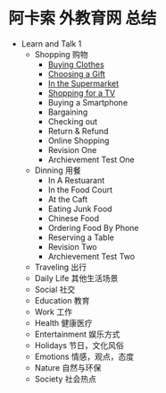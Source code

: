 # 阿卡索 外教育网 总结
* Learn and Talk 1
  * Shopping 购物
    * [Buying Clothes](content/01_shopping/01_buying-clothes.md)
    * [Choosing a Gift](content/01_shopping/02_choosing-a-gift.md)
    * [In the Supermarket](content/01_shopping/03_in-the-supermarket.md)
    * [Shopping for a TV](content/01_shopping/04_shopping-for-a-tv.md)
    * Buying a Smartphone
    * Bargaining
    * Checking out
    * Return & Refund
    * Online Shopping
    * Revision One
    * Archievement Test One
  * Dinning 用餐
    * In A Restuarant
    * In the Food Court
    * At the Caft
    * Eating Junk Food
    * Chinese Food
    * Ordering Food By Phone
    * Reserving a Table
    * Revision Two
    * Archievement Test Two
  * Traveling 出行
  * Daily Life 其他生活场景
  * Social 社交
  * Education 教育
  * Work 工作
  * Health 健康医疗
  * Entertainment 娱乐方式
  * Holidays 节日，文化风俗
  * Emotions 情感，观点，态度
  * Nature 自然与环保
  * Society 社会热点
